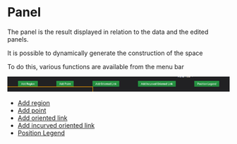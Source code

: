 # Panel




The panel is the result displayed in relation to the data and the edited panels.

It is possible to dynamically generate the construction of the space

To do this, various functions are available from the menu bar



![menu](../../screenshots/panel/menu.jpg)



  - [Add region](panel-region.md)
  - [Add point](panel-point.md)
  - [Add oriented link](panel-oriented-link.md)
  - [Add incurved oriented link](panel-incurved-link.md)
  - [Position Legend](panel-position-legend.md)

